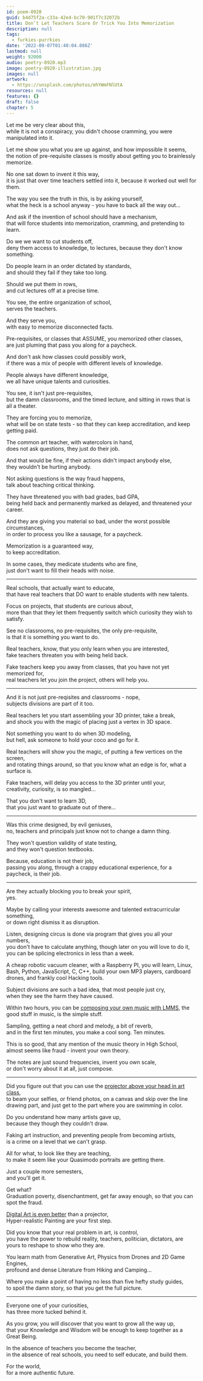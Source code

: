 ```yaml
---
id: poem-0920
guid: b4d75f2a-c33a-42e4-bc70-901f7c32072b
title: Don’t Let Teachers Scare Or Trick You Into Memorization
description: null
tags:
  - furkies-purrkies
date: '2022-09-07T01:40:04.086Z'
lastmod: null
weight: 92000
audio: poetry-0920.mp3
image: poetry-0920-illustration.jpg
images: null
artwork:
  - https://unsplash.com/photos/mhYWmFNlUtA
resources: null
features: {}
draft: false
chapter: 5
---
```


Let me be very clear about this,\
while it is not a conspiracy, you didn't choose cramming, you were manipulated into it.

Let me show you what you are up against, and how impossible it seems,\
the notion of pre-requisite classes is mostly about getting you to brainlessly memorize.

No one sat down to invent it this way,\
it is just that over time teachers settled into it, because it worked out well for them.

The way you see the truth in this, is by asking yourself,\
what the heck is a school anyway - you have to back all the way out...

And ask if the invention of school should have a mechanism,\
that will force students into memorization, cramming, and pretending to learn.

Do we we want to cut students off,\
deny them access to knowledge, to lectures, because they don't know something.

Do people learn in an order dictated by standards,\
and should they fail if they take too long.

Should we put them in rows,\
and cut lectures off at a precise time.

You see, the entire organization of school,\
serves the teachers.

And they serve you,\
with easy to memorize disconnected facts.

Pre-requisites, or classes that ASSUME, you memorized other classes,\
are just pluming that pass you along for a paycheck.

And don't ask how classes could possibly work,\
if there was a mix of people with different levels of knowledge.

People always have different knowledge,\
we all have unique talents and curiosities.

You see, it isn't just pre-requisites,\
but the damn classrooms, and the timed lecture, and sitting in rows that is all a theater.

They are forcing you to memorize,\
what will be on state tests - so that they can keep accreditation, and keep getting paid.

The common art teacher, with watercolors in hand,\
does not ask questions, they just do their job.

And that would be fine, if their actions didn't impact anybody else,\
they wouldn't be hurting anybody.

Not asking questions is the way fraud happens,\
talk about teaching critical thinking.

They have threatened you with bad grades, bad GPA,\
being held back and permanently marked as delayed, and threatened your career.

And they are giving you material so bad, under the worst possible circumstances,\
in order to process you like a sausage, for a paycheck.

Memorization is a guaranteed way,\
to keep accreditation.

In some cases, they medicate students who are fine,\
just don't want to fill their heads with noise.

---

Real schools, that actually want to educate,\
that have real teachers that DO want to enable students with new talents.

Focus on projects, that students are curious about,\
more than that they let them frequently switch which curiosity they wish to satisfy.

See no classrooms, no pre-requisites, the only pre-requisite,\
is that it is something you want to do.

Real teachers, know, that you only learn when you are interested,\
fake teachers threaten you with being held back.

Fake teachers keep you away from classes, that you have not yet memorized for,\
real teachers let you join the project, others will help you.

---

And it is not just pre-reqisites and classrooms - nope,\
subjects divisions are part of it too.

Real teachers let you start assembling your 3D printer, take a break,\
and shock you with the magic of placing just a vertex in 3D space.

Not something you want to do when 3D modeling,\
but hell, ask someone to hold your coco and go for it.

Real teachers will show you the magic, of putting a few vertices on the screen,\
and rotating things around, so that you know what an edge is for, what a surface is.

Fake teachers, will delay you access to the 3D printer until your,\
creativity, curiosity, is so mangled...

That you don't want to learn 3D,\
that you just want to graduate out of there...

---

Was this crime designed, by evil geniuses,\
no, teachers and principals just know not to change a damn thing.

They won't question validity of state testing,\
and they won't question textbooks.

Because, education is not their job,\
passing you along, through a crappy educational experience, for a paycheck, is their job.

---

Are they actually blocking you to break your spirit,\
yes.

Maybe by calling your interests awesome and talented extracurricular something,\
or down right dismiss it as disruption.

Listen, designing circus is done via program that gives you all your numbers,\
you don't have to calculate anything, though later on you will love to do it, you can be splicing electronics in less than a week.

A cheap robotic vacuum cleaner, with a Raspberry PI, you will learn, Linux, Bash, Python, JavaScript, C, C++, build your own MP3 players, cardboard drones, and frankly cool Hacking tools.

Subject divisions are such a bad idea, that most people just cry,\
when they see the harm they have caused.

Within two hours, you can be [composing your own music with LMMS](https://www.youtube.com/watch?v=0sRvkaxh8EU), the good stuff in music, is the simple stuff.

Sampling, getting a neat chord and melody, a bit of reverb,\
and in the first ten minutes, you make a cool song. Ten minutes.

This is so good, that any mention of the music theory in High School,\
almost seems like fraud - invent your own theory.

The notes are just sound frequencies, invent you own scale,\
or don't worry about it at all, just compose.

---

Did you figure out that you can use the [projector above your head in art class](https://www.youtube.com/watch?v=4ZKUKCnkZ6E),\
to beam your selfies, or friend photos, on a canvas and skip over the line drawing part, and just get to the part where you are swimming in color.

Do you understand how many artists gave up,\
because they though they couldn't draw.

Faking art instruction, and preventing people from becoming artists,\
is a crime on a level that we can't grasp.

All for what, to look like they are teaching,\
to make it seem like your Quasimodo portraits are getting there.

Just a couple more semesters,\
and you'll get it.

Get what?\
Graduation poverty, disenchantment, get far away enough, so that you can spot the fraud.

[Digital Art is even better](https://www.youtube.com/watch?v=0uCH2z_zLmc) than a projector,\
Hyper-realistic Painting are your first step.

Did you know that your real problem in art, is control,\
you have the power to rebuild reality, teachers, politician, dictators, are yours to reshape to show who they are.

You learn math from Generative Art, Physics from Drones and 2D Game Engines,\
profound and dense Literature from Hiking and Camping...

Where you make a point of having no less than five hefty study guides,\
to spoil the damn story, so that you get the full picture.

---

Everyone one of your curiosities,\
has three more tucked behind it.

As you grow, you will discover that you want to grow all the way up,\
that your Knowledge and Wisdom will be enough to keep together as a Great Being.

In the absence of teachers you become the teacher,\
in the absence of real schools, you need to self educate, and build them.

For the world,\
for a more authentic future.
